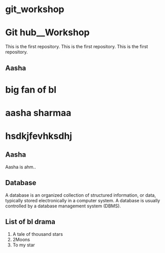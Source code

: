 # git_workshop
# Git hub__Workshop
This is the first repository.
This is the first repository.
This is the first repository.

## Aasha
# big fan of bl
# aasha sharmaa

# hsdkjfevhksdhj

## Aasha 
Aasha is ahm..

## Database
A database is an organized collection of structured information, or data, typically stored electronically in a computer system. A database is usually controlled by a database management system (DBMS).

## List of bl drama
1. A tale of thousand stars
2. 2Moons
3. To my star